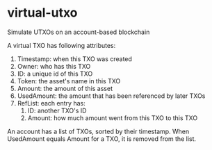 # virtual-utxo
Simulate UTXOs on an account-based blockchain

A virtual TXO has following attributes:

1. Timestamp: when this TXO was created
2. Owner: who has this TXO
3. ID: a unique id of this TXO
4. Token: the asset's name in this TXO
5. Amount: the amount of this asset
6. UsedAmount: the amount that has been referenced by later TXOs
7. RefList: each entry has:
   1. ID: another TXO's ID
   2. Amount: how much amount went from this TXO to this TXO



An account has a list of TXOs, sorted by their timestamp. When UsedAmount equals Amount for a TXO, it is removed from the list.







